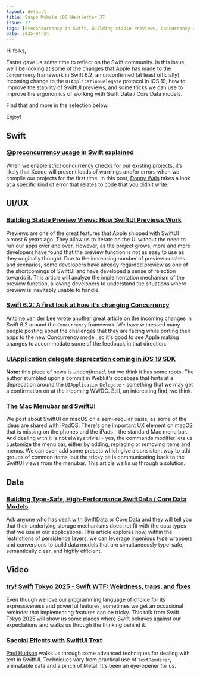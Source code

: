 ```yaml
---
layout: default
title: Snapp Mobile iOS Newsletter 37
issue: 37
tags: [Preconcurrency in Swift, Building stable Previews, Concurrency changes in Swift 6.2, UIApplicationDelegate deprecation, Mac menu bar commands, Swift/Core Data gotchas, Swift WTF]
date: 2025-04-24
---
```


Hi folks,

Easter gave us some time to reflect on the Swift community. In this issue, we’ll be looking at some of the changes that Apple has made to the `Concurrency` framework in Swift 6.2, an unconfirmed (at least officially) incoming change to the `UIApplicationDelegate` protocol in iOS 19, how to improve the stability of SwiftUI previews, and some tricks we can use to improve the ergonomics of working with Swift Data / Core Data models.

Find that and more in the selection below.

Enjoy!

## Swift

### [@preconcurrency usage in Swift explained](https://www.donnywals.com/preconcurrency-usage-in-swift-explained/)

When we enable strict concurrency checks for our existing projects, it’s likely that Xcode will present loads of warnings and/or errors when we compile our projects for the first time. In this post, [Donny Wals](https://bsky.app/profile/donnywals.bsky.social) takes a look at a specific kind of error that relates to code that you didn’t write.

## UI/UX

### [Building Stable Preview Views: How SwiftUI Previews Work](https://fatbobman.com/en/posts/how-swiftui-preview-works/)

Previews are one of the great features that Apple shipped with SwiftUI almost 6 years ago. They allow us to iterate on the UI without the need to run our apps over and over. However, as the project grows, more and more developers have found that the preview function is not as easy to use as they originally thought. Due to the increasing number of preview crashes and scenarios, some developers have already regarded preview as one of the shortcomings of SwiftUI and have developed a sense of rejection towards it. This article will analyze the implementation mechanism of the preview function, allowing developers to understand the situations where preview is inevitably unable to handle.

### [Swift 6.2: A first look at how it’s changing Concurrency](https://www.avanderlee.com/concurrency/swift-6-2-concurrency-changes/)

[Antoine van der Lee](https://bsky.app/profile/avanderlee.com) wrote another great article on the incoming changes in Swift 6.2 around the `Concurrency` framework. We have witnessed many people posting about the challenges that they are facing while porting their apps to the new Concurrency model, so it's good to see Apple making changes to accommodate some of the feedback in that direction.

### [UIApplication delegate deprecation coming in iOS 19 SDK](https://lapcatsoftware.com/articles/2025/4/5.html)

**Note:** this piece of news is *unconfirmed*, but we think it has some roots. The author stumbled upon a commit in Webkit's codebase that hints at a deprecation around the `UIApplicationDelegate` - something that we may get a confirmation on at the incoming WWDC. Still, an interesting find, we think.

### [The Mac Menubar and SwiftUI](https://troz.net/post/2025/mac_menu_data/)

We post about SwiftUI on macOS on a semi-regular basis, as some of the ideas are shared with iPadOS. There's one important UX element on macOS that is missing on the phones and the iPads - the standard Mac menu bar. And dealing with it is not always trivial - yes, the commands modifier lets us customize the menu bar, either by adding, replacing or removing items and menus. We can even add some presets which give a consistent way to add groups of common items, but the tricky bit is communicating back to the SwiftUI views from the menubar. This article walks us through a solution.

## Data

### [Building Type‑Safe, High‑Performance SwiftData / Core Data Models](https://fatbobman.com/en/posts/building-typesafe-highperformance-swiftdata-core-data-models/)

Ask anyone who has dealt with SwiftData or Core Data and they will tell you that their underlying storage mechanisms does not fit with the data types that we use in our applications. This article explores how, within the restrictions of persistence layers, we can leverage ingenious type wrappers and conversions to build data models that are simultaneously type-safe, semantically clear, and highly efficient.

## Video

### [try! Swift Tokyo 2025 - Swift WTF: Weirdness, traps, and fixes](https://www.youtube.com/watch?v=ixE8KmvLfa8)

Even though we love our programming language of choice for its expressiveness and powerful features, sometimes we get an occasional reminder that implementing features can be tricky. This talk from Swift Tokyo 2025 will show us some places where Swift behaves against our expectations and walks us through the thinking behind it.

### [Special Effects with SwiftUI Text](https://www.youtube.com/watch?v=NkLdOwIoeaI)

[Paul Hudson](https://bsky.app/profile/twostraws.bsky.social) walks us through some advanced techniques for dealing with text in SwiftUI. Techniques vary from practical use of `TextRenderer`, animatable data and a pinch of Metal. It's been an eye-opener for us.
